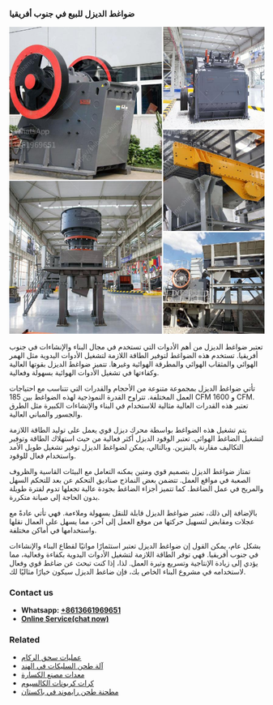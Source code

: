 <h3>ضواغط الديزل للبيع في جنوب أفريقيا</h3><img src='1701852437.jpg' alt=''><p>تعتبر ضواغط الديزل من أهم الأدوات التي تستخدم في مجال البناء والإنشاءات في جنوب أفريقيا. تستخدم هذه الضواغط لتوفير الطاقة اللازمة لتشغيل الأدوات اليدوية مثل الهمر الهوائي والمثقاب الهوائي والمطرقة الهوائية وغيرها. تتميز ضواغط الديزل بقوتها العالية وكفاءتها في تشغيل الأدوات الهوائية بسهولة وفعالية.</p><p>تأتي ضواغط الديزل بمجموعة متنوعة من الأحجام والقدرات التي تتناسب مع احتياجات العمل المختلفة. تتراوح القدرة النموذجية لهذه الضواغط بين 185 CFM و 1600 CFM. تعتبر هذه القدرات العالية مثالية للاستخدام في البناء والإنشاءات الكبيرة مثل الطرق والجسور والمباني العالية.</p><p>يتم تشغيل هذه الضواغط بواسطة محرك ديزل قوي يعمل على توليد الطاقة اللازمة لتشغيل الضاغط الهوائي. تعتبر الوقود الديزل أكثر فعالية من حيث استهلاك الطاقة وتوفير التكاليف مقارنة بالبنزين. وبالتالي، يمكن لضواغط الديزل توفير تشغيل طويل الأمد واستخدام فعال للوقود.</p><p>تمتاز ضواغط الديزل بتصميم قوي ومتين يمكنه التعامل مع البيئات القاسية والظروف الصعبة في مواقع العمل. تتضمن بعض النماذج صناديق التحكم عن بعد للتحكم السهل والمريح في عمل الضاغط. كما تتميز أجزاء الضاغط بجودة عالية تجعلها تدوم لفترة طويلة بدون الحاجة إلى صيانة متكررة.</p><p>بالإضافة إلى ذلك، تعتبر ضواغط الديزل قابلة للنقل بسهولة وملاءمة. فهي تأتي عادةً مع عجلات ومقابض لتسهيل حركتها من موقع العمل إلى آخر، مما يسهل على العمال نقلها واستخدامها في أماكن مختلفة.</p><p>بشكل عام، يمكن القول إن ضواغط الديزل تعتبر استثمارًا مواتيًا لقطاع البناء والإنشاءات في جنوب أفريقيا. فهي توفر الطاقة اللازمة لتشغيل الأدوات اليدوية بكفاءة وفعالية، مما يؤدي إلى زيادة الإنتاجية وتسريع وتيرة العمل. لذا، إذا كنت تبحث عن ضاغط قوي وفعال لاستخدامه في مشروع البناء الخاص بك، فإن ضاغط الديزل سيكون خيارًا مثاليًا لك.</p><h3>Contact us</h3><ul><li><strong>Whatsapp:&nbsp;<a href="https://wa.me/8613661969651">+8613661969651</a></strong></li><li><a href="https://swt.shibang-china.com/?git&amp;zhl&amp;ضواغط الديزل للبيع في جنوب أفريقيا"><strong>Online Service(chat now)</strong></a></li></ul><h3>Related</h3><ul><li><a href='عمليات سحق الركام.md'>عمليات سحق الركام</a></li><li><a href='آلة طحن السليكات في الهند.md'>آلة طحن السليكات في الهند</a></li><li><a href='معدات مصنع الكسارة.md'>معدات مصنع الكسارة</a></li><li><a href='كرات كربونات الكالسيوم.md'>كرات كربونات الكالسيوم</a></li><li><a href='مطحنة طحن رايموند في باكستان.md'>مطحنة طحن رايموند في باكستان</a></li></ul>